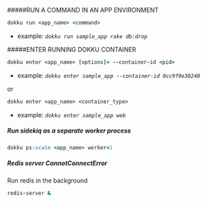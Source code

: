 #####RUN A COMMAND IN AN APP ENVIRONMENT
``` ruby
dokku run <app_name> <command>
```
- example: <i>```dokku run sample_app rake db:drop```</i>

#####ENTER RUNNING DOKKU CONTAINER
``` ruby
dokku enter <app_name> [options]= --container-id <pid>  
```

- example: <i>```dokku enter sample_app --container-id 0cc9f9e30240```</i>

or 

``` ruby
dokku enter <app_name> <container_type>
```

   - example: <i>```dokku enter sample_app web```</i>

   
##### Run sidekiq as a separate worker process

``` ruby
dokku ps:scale <app_name> worker=1
```

##### Redis server CannotConnectError

Run redis in the background

``` ruby
redis-server &
```
